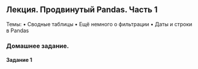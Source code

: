 
## Лекция. Продвинутый Pandas. Часть 1

Темы:
•	Сводные таблицы
•	Ещё немного о фильтрации
•	Даты и строки в Pandas

### Домашнее задание.

#### Задание 1
